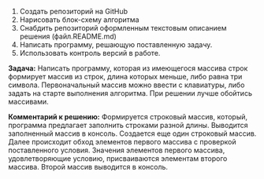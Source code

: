 1. Создать репозиторий на GitHub 
2. Нарисовать блок-схему алгоритма 
3. Снабдить репозиторий оформленным текстовым описанием решения (файл.README.md) 
4. Написать программу, решающую поставленную задачу.
5. Использовать контроль версий в работе.

**Задача:** Написать программу, которая из имеющегося массива строк формирует массив из строк, длина которых меньше, либо равна три символа. Первоначальный массив можно ввести с клавиатуры, либо задать на старте выполнения алгоритма. При решении лучше обойтись массивами.

**Комментарий к решению:** Формируется строковый массив, который, программа предлагает заполнить строками разной длины. Выводится заполненный массив в консоль. Создается еще один строковый массив. Далее происходит обход элементов первого массива с проверкой поставленного условия. Значения элементов первого массива, удовлетворяющие условию, присваиваются элементам второго массива. Второй массив выводится в консоль.